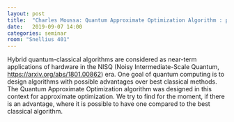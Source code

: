 ```yaml
---
layout: post
title:  "Charles Moussa: Quantum Approximate Optimization Algorithm : possible advantages?"
date:   2019-09-07 14:00
categories: seminar
room: "Snellius 401"
---
```


Hybrid quantum-classical algorithms are considered as near-term applications of
hardware in the NISQ (Noisy Intermediate-Scale Quantum,
<https://arxiv.org/abs/1801.00862>) era.
One goal of quantum computing is to design algorithms with possible advantages
over best classical methods.
The Quantum Approximate Optimization algorithm was designed in this context for
approximate optimization.
We try to find for the moment, if there is an advantage, where it is possible
to have one compared to the best classical algorithm.
